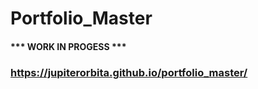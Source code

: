 
# Portfolio_Master

<!--<p align="center">
  <img width="460" height="300" src="images/preview.gif">
</p>-->

#### *** WORK IN PROGESS ***

<!--####project available at: <br>
-->
### <https://jupiterorbita.github.io/portfolio_master/>

